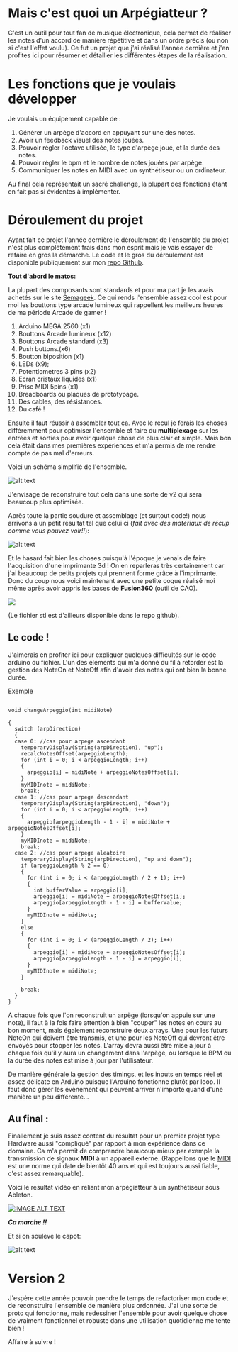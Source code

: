 # Mais c'est quoi un Arpégiatteur ?

C'est un outil pour tout fan de musique électronique, cela permet de réaliser les notes d'un accord de manière répétitive et dans un ordre précis (ou non si c'est l'effet voulu). Ce fut un projet que j'ai réalisé l'année dernière et j'en profites ici pour résumer et détailler les différentes étapes de la réalisation.

# Les fonctions que je voulais développer

Je voulais un équipement capable de :
1. Générer un arpège d'accord en appuyant sur une des notes.
2. Avoir un feedback visuel des notes jouées.
3. Pouvoir régler l'octave utilisée, le type d'arpège joué, et la durée des notes.
4. Pouvoir régler le bpm et le nombre de notes jouées par arpège.
5. Communiquer les notes en MIDI avec un synthétiseur ou un ordinateur.

Au final cela représentait un sacré challenge, la plupart des fonctions étant en fait pas si évidentes à implémenter.

# Déroulement du projet

Ayant fait ce projet l'année dernière le déroulement de l'ensemble du projet n'est plus complétement frais dans mon esprit mais je vais essayer de refaire en gros la démarche.
Le code et le gros du déroulement est disponible publiquement sur mon [repo Github](https://github.com/o0morgan0o/HardwareArpegiator).

**Tout d'abord le matos:**

La plupart des composants sont standards et pour ma part je les avais achetés sur le site [Semageek](https://https://boutique.semageek.com/fr/).
Ce qui rends l'ensemble assez cool est pour moi les bouttons type arcade lumineux qui rappellent les meilleurs heures de ma période Arcade de gamer !

1. Arduino MEGA 2560 (x1)
2. Bouttons Arcade lumineux (x12)
3. Bouttons Arcade standard (x3)
4. Push buttons.(x6)
5. Boutton biposition (x1)
6. LEDs (x9);
7. Potentiometres 3 pins (x2)
8. Ecran cristaux liquides (x1)
9. Prise MIDI 5pins (x1)
10. Breadboards ou plaques de prototypage.
11. Des cables, des résistances.
12. Du café !

Ensuite il faut réussir à assembler tout ca.
Avec le recul je ferais les choses différemment pour optimiser l'ensemble et faire du **multiplexage** sur les entrées et sorties pour avoir quelque chose de plus clair et simple. 
Mais bon cela était dans mes premières expériences et m'a permis de me rendre compte de pas mal d'erreurs.

Voici un schéma simplifié de l'ensemble.

![alt text](https://camo.githubusercontent.com/28012efd6f88e5b9e009d4c36467aebd7b320c6d/68747470733a2f2f692e696d6775722e636f6d2f6c654332766e442e706e67 "schema de branchement")

J'envisage de reconstruire tout cela dans une sorte de v2 qui sera beaucoup plus optimisée. 

Après toute la partie soudure et assemblage (et surtout code!) nous arrivons à un petit résultat tel que celui ci (*fait avec des matériaux de récup comme vous pouvez voir!!*):

![alt text](https://raw.githubusercontent.com/o0morgan0o/blogposts/master/posts/02/src/Arp01.jpg "premier draft")


Et le hasard fait bien les choses puisqu'à l'époque je venais de faire l'acquisition d'une imprimante 3d ! On en reparleras très certainement car j'ai beaucoup de petits projets qui prennent forme grâce à l'imprimante.
Donc du coup nous voici maintenant avec une petite coque réalisé moi même après avoir appris les bases de **Fusion360** (outil de CAO).

<img src="https://camo.githubusercontent.com/03819b1892a8c078c99e6bb91f33ac644ad49dc7/68747470733a2f2f692e696d6775722e636f6d2f6a36795843515a2e706e67" />

(Le fichier stl est d'ailleurs disponible dans le repo github).


## Le code !

J'aimerais en profiter ici pour expliquer quelques difficultés sur le code arduino du fichier.
L'un des éléments qui m'a donné du fil à retorder est la gestion des NoteOn et NoteOff afin d'avoir des notes qui ont bien la bonne durée.

Exemple
```

void changeArpeggio(int midiNote)

{
  switch (arpDirection)
  {
  case 0: //cas pour arpege ascendant
    temporaryDisplay(String(arpDirection), "up");
    recalcNotesOffset(arpeggioLength);
    for (int i = 0; i < arpeggioLength; i++)
    {
      arpeggio[i] = midiNote + arpeggioNotesOffset[i];
    }
    myMIDInote = midiNote;
    break;
  case 1: //cas pour arpege descendant
    temporaryDisplay(String(arpDirection), "down");
    for (int i = 0; i < arpeggioLength; i++)
    {
      arpeggio[arpeggioLength - 1 - i] = midiNote + arpeggioNotesOffset[i];
    }
    myMIDInote = midiNote;
    break;
  case 2: //cas pour arpege aleatoire
    temporaryDisplay(String(arpDirection), "up and down");
    if (arpeggioLength % 2 == 0)
    {
      for (int i = 0; i < (arpeggioLength / 2 + 1); i++)
      {
        int bufferValue = arpeggio[i];
        arpeggio[i] = midiNote + arpeggioNotesOffset[i];
        arpeggio[arpeggioLength - 1 - i] = bufferValue;
      }
      myMIDInote = midiNote;
    }
    else
    {
      for (int i = 0; i < (arpeggioLength / 2); i++)
      {
        arpeggio[i] = midiNote + arpeggioNotesOffset[i];
        arpeggio[arpeggioLength - 1 - i] = arpeggio[i];
      }
      myMIDInote = midiNote;
    }

    break;
  }
}
```
A chaque fois que l'on reconstruit un arpège (lorsqu'on appuie sur une note), il faut à la fois faire attention à bien "couper" les notes en cours au bon moment, mais également reconstruire deux arrays. Une pour les futurs NoteOn qui doivent être transmis, et une pour les NoteOff qui devront être envoyés pour stopper les notes. L'array devra aussi être mise à jour à chaque fois qu'il y aura un changement dans l'arpège, ou lorsque le BPM ou la durée des notes est mise à jour par l'utilisateur.

De manière générale la gestion des timings, et les inputs en temps réel et assez délicate en Arduino puisque l'Arduino fonctionne plutôt par loop. Il faut donc gérer les évènement qui peuvent arriver n'importe quand d'une manière un peu différente...


## Au final :

Finallement je suis assez content du résultat pour un premier projet type Hardware aussi "compliqué" par rapport à mon expérience dans ce domaine. Ca m'a permit de comprendre beaucoup mieux par exemple la transmission de signaux **MIDI** à un appareil externe. (Rappellons que le [MIDI](https://fr.wikipedia.org/wiki/Musical_Instrument_Digital_Interface) est une norme qui date de bientôt 40 ans et qui est toujours aussi fiable, c'est assez remarquable).

Voici le resultat vidéo en reliant mon arpégiatteur à un synthétiseur sous Ableton.

[![IMAGE ALT TEXT](https://img.youtube.com/vi/ljZOk-fAyPg/0.jpg)](http://www.youtube.com/watch?v=ljZOk-fAyPg "Video Title")

***Ca marche !!***

Et si on soulève le capot:

![alt text](https://raw.githubusercontent.com/o0morgan0o/blogposts/master/posts/02/src/Arp02.jpg "premier draft")

# Version 2

J'espère cette année pouvoir prendre le temps de refactoriser mon code et de reconstruire l'ensemble de manière plus ordonnée. J'ai une sorte de proto qui fonctionne, mais redessiner l'ensemble pour avoir quelque chose de vraiment fonctionnel et robuste dans une utilisation quotidienne me tente bien !

Affaire à suivre !